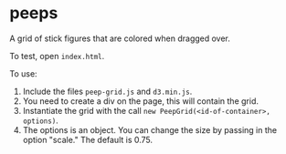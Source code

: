 # peeps
A grid of stick figures that are colored when dragged over.

To test, open `index.html`.

To use:
1) Include the files `peep-grid.js` and `d3.min.js`.
2) You need to create a div on the page, this will contain the grid.
3) Instantiate the grid with the call `new PeepGrid(<id-of-container>, options)`.
4) The options is an object.  You can change the size by passing in the option "scale."  The default is 0.75.
